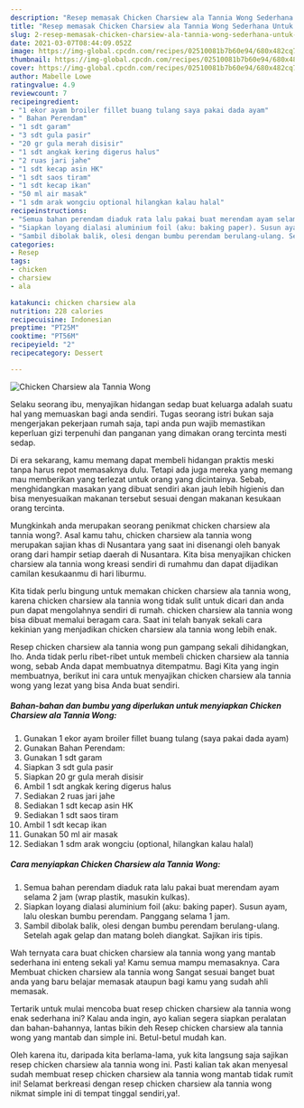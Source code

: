 ```yaml
---
description: "Resep memasak Chicken Charsiew ala Tannia Wong Sederhana Untuk Jualan"
title: "Resep memasak Chicken Charsiew ala Tannia Wong Sederhana Untuk Jualan"
slug: 2-resep-memasak-chicken-charsiew-ala-tannia-wong-sederhana-untuk-jualan
date: 2021-03-07T08:44:09.052Z
image: https://img-global.cpcdn.com/recipes/02510081b7b60e94/680x482cq70/chicken-charsiew-ala-tannia-wong-foto-resep-utama.jpg
thumbnail: https://img-global.cpcdn.com/recipes/02510081b7b60e94/680x482cq70/chicken-charsiew-ala-tannia-wong-foto-resep-utama.jpg
cover: https://img-global.cpcdn.com/recipes/02510081b7b60e94/680x482cq70/chicken-charsiew-ala-tannia-wong-foto-resep-utama.jpg
author: Mabelle Lowe
ratingvalue: 4.9
reviewcount: 7
recipeingredient:
- "1 ekor ayam broiler fillet buang tulang saya pakai dada ayam"
- " Bahan Perendam"
- "1 sdt garam"
- "3 sdt gula pasir"
- "20 gr gula merah disisir"
- "1 sdt angkak kering digerus halus"
- "2 ruas jari jahe"
- "1 sdt kecap asin HK"
- "1 sdt saos tiram"
- "1 sdt kecap ikan"
- "50 ml air masak"
- "1 sdm arak wongciu optional hilangkan kalau halal"
recipeinstructions:
- "Semua bahan perendam diaduk rata lalu pakai buat merendam ayam selama 2 jam (wrap plastik, masukin kulkas)."
- "Siapkan loyang dialasi aluminium foil (aku: baking paper). Susun ayam, lalu oleskan bumbu perendam. Panggang selama 1 jam."
- "Sambil dibolak balik, olesi dengan bumbu perendam berulang-ulang. Setelah agak gelap dan matang boleh diangkat. Sajikan iris tipis."
categories:
- Resep
tags:
- chicken
- charsiew
- ala

katakunci: chicken charsiew ala 
nutrition: 228 calories
recipecuisine: Indonesian
preptime: "PT25M"
cooktime: "PT56M"
recipeyield: "2"
recipecategory: Dessert

---
```



![Chicken Charsiew ala Tannia Wong](https://img-global.cpcdn.com/recipes/02510081b7b60e94/680x482cq70/chicken-charsiew-ala-tannia-wong-foto-resep-utama.jpg)

Selaku seorang ibu, menyajikan hidangan sedap buat keluarga adalah suatu hal yang memuaskan bagi anda sendiri. Tugas seorang istri bukan saja mengerjakan pekerjaan rumah saja, tapi anda pun wajib memastikan keperluan gizi terpenuhi dan panganan yang dimakan orang tercinta mesti sedap.

Di era  sekarang, kamu memang dapat membeli hidangan praktis meski tanpa harus repot memasaknya dulu. Tetapi ada juga mereka yang memang mau memberikan yang terlezat untuk orang yang dicintainya. Sebab, menghidangkan masakan yang dibuat sendiri akan jauh lebih higienis dan bisa menyesuaikan makanan tersebut sesuai dengan makanan kesukaan orang tercinta. 



Mungkinkah anda merupakan seorang penikmat chicken charsiew ala tannia wong?. Asal kamu tahu, chicken charsiew ala tannia wong merupakan sajian khas di Nusantara yang saat ini disenangi oleh banyak orang dari hampir setiap daerah di Nusantara. Kita bisa menyajikan chicken charsiew ala tannia wong kreasi sendiri di rumahmu dan dapat dijadikan camilan kesukaanmu di hari liburmu.

Kita tidak perlu bingung untuk memakan chicken charsiew ala tannia wong, karena chicken charsiew ala tannia wong tidak sulit untuk dicari dan anda pun dapat mengolahnya sendiri di rumah. chicken charsiew ala tannia wong bisa dibuat memalui beragam cara. Saat ini telah banyak sekali cara kekinian yang menjadikan chicken charsiew ala tannia wong lebih enak.

Resep chicken charsiew ala tannia wong pun gampang sekali dihidangkan, lho. Anda tidak perlu ribet-ribet untuk membeli chicken charsiew ala tannia wong, sebab Anda dapat membuatnya ditempatmu. Bagi Kita yang ingin membuatnya, berikut ini cara untuk menyajikan chicken charsiew ala tannia wong yang lezat yang bisa Anda buat sendiri.

<!--inarticleads1-->

##### Bahan-bahan dan bumbu yang diperlukan untuk menyiapkan Chicken Charsiew ala Tannia Wong:

1. Gunakan 1 ekor ayam broiler fillet buang tulang (saya pakai dada ayam)
1. Gunakan  Bahan Perendam:
1. Gunakan 1 sdt garam
1. Siapkan 3 sdt gula pasir
1. Siapkan 20 gr gula merah disisir
1. Ambil 1 sdt angkak kering digerus halus
1. Sediakan 2 ruas jari jahe
1. Sediakan 1 sdt kecap asin HK
1. Sediakan 1 sdt saos tiram
1. Ambil 1 sdt kecap ikan
1. Gunakan 50 ml air masak
1. Sediakan 1 sdm arak wongciu (optional, hilangkan kalau halal)




<!--inarticleads2-->

##### Cara menyiapkan Chicken Charsiew ala Tannia Wong:

1. Semua bahan perendam diaduk rata lalu pakai buat merendam ayam selama 2 jam (wrap plastik, masukin kulkas).
1. Siapkan loyang dialasi aluminium foil (aku: baking paper). Susun ayam, lalu oleskan bumbu perendam. Panggang selama 1 jam.
1. Sambil dibolak balik, olesi dengan bumbu perendam berulang-ulang. Setelah agak gelap dan matang boleh diangkat. Sajikan iris tipis.




Wah ternyata cara buat chicken charsiew ala tannia wong yang mantab sederhana ini enteng sekali ya! Kamu semua mampu memasaknya. Cara Membuat chicken charsiew ala tannia wong Sangat sesuai banget buat anda yang baru belajar memasak ataupun bagi kamu yang sudah ahli memasak.

Tertarik untuk mulai mencoba buat resep chicken charsiew ala tannia wong enak sederhana ini? Kalau anda ingin, ayo kalian segera siapkan peralatan dan bahan-bahannya, lantas bikin deh Resep chicken charsiew ala tannia wong yang mantab dan simple ini. Betul-betul mudah kan. 

Oleh karena itu, daripada kita berlama-lama, yuk kita langsung saja sajikan resep chicken charsiew ala tannia wong ini. Pasti kalian tak akan menyesal sudah membuat resep chicken charsiew ala tannia wong mantab tidak rumit ini! Selamat berkreasi dengan resep chicken charsiew ala tannia wong nikmat simple ini di tempat tinggal sendiri,ya!.

